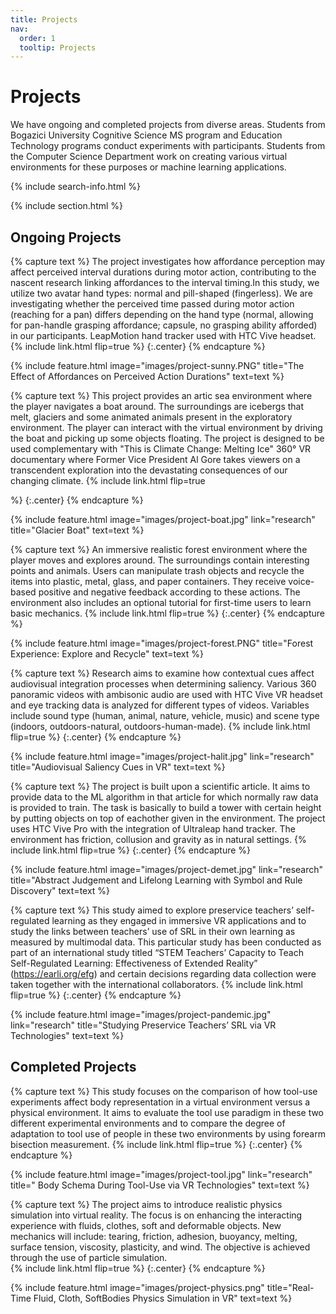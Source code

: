 ```yaml
---
title: Projects
nav:
  order: 1
  tooltip: Projects
---
```


# <i class="fas fa-microscope"></i>Projects
We have ongoing and completed projects from diverse areas. Students from Bogazici University Cognitive Science MS program and Education Technology programs conduct experiments with participants. Students from the Computer Science Department work on creating various virtual environments for these purposes or machine learning applications.

{% include search-info.html %}

{% include section.html %}

## Ongoing Projects

{% capture text %}
The project investigates how affordance perception may affect perceived interval durations during motor action, contributing to the nascent research linking affordances to the interval timing.In this study, we utilize two avatar hand types: normal and pill-shaped (fingerless). We are investigating whether the perceived time passed during motor action (reaching for a pan) differs depending on the hand type (normal, allowing for pan-handle grasping affordance; capsule, no grasping ability afforded) in our participants. LeapMotion hand tracker used with HTC Vive headset.     
{%
  include link.html
  flip=true
%}
{:.center}
{% endcapture %}

{%
  include feature.html
  image="images/project-sunny.PNG"
  title="The Effect of Affordances on Perceived Action Durations"
  text=text
%}


{% capture text %}
This project provides an artic sea environment where the player navigates a boat around. The surroundings are icebergs that melt, glaciers and some animated animals present in the exploratory environment. The player can interact with the virtual environment by driving the boat and picking up some objects floating. The project is designed to be used complementary with "This is Climate Change: Melting Ice" 360° VR documentary where Former Vice President Al Gore takes viewers on a transcendent exploration into the devastating consequences of our changing climate.
{%
  include link.html
  flip=true
  
%}
{:.center}
{% endcapture %}

{%
  include feature.html
  image="images/project-boat.jpg"
  link="research"
  title="Glacier Boat"
  text=text
%}

{% capture text %}
An immersive realistic forest environment where the player moves and explores around. The surroundings contain interesting points and animals. Users can manipulate trash objects and recycle the items into plastic, metal, glass, and paper containers. They receive voice-based positive and negative feedback according to these actions. The environment also includes an optional tutorial for first-time users to learn basic mechanics.
{%
  include link.html
  flip=true
%}
{:.center}
{% endcapture %}

{%
  include feature.html
  image="images/project-forest.PNG"
  title="Forest Experience: Explore and Recycle"
  text=text
%}

{% capture text %}
Research aims to examine how contextual cues affect audiovisual integration processes when determining saliency. Various 360 panoramic videos with ambisonic audio are used with HTC Vive VR headset and eye tracking data is analyzed for different types of videos. Variables include sound type (human, animal, nature, vehicle, music) and scene type (indoors, outdoors-natural, outdoors-human-made).
{%
  include link.html
  flip=true
%}
{:.center}
{% endcapture %}

{%
  include feature.html
  image="images/project-halit.jpg"
  link="research"
  title="Audiovisual Saliency Cues in VR"
  text=text
%}

{% capture text %} The project is built upon a scientific article. It aims to provide data to the ML algorithm in that article for which normally raw data is provided to train. The task is basically to build a tower with certain height by putting objects on top of eachother given in the environment. The project uses HTC Vive Pro with the integration of Ultraleap hand tracker. The environment has friction, collusion and gravity as in natural settings. {% include link.html flip=true %} {:.center} {% endcapture %}

{% 
   include feature.html 
   image="images/project-demet.jpg" 
   link="research" 
   title="Abstract Judgement and Lifelong Learning with Symbol and Rule Discovery" 
   text=text 
%}


{% capture text %}
This study aimed to explore preservice teachers’ self-regulated learning as they engaged in immersive VR applications and to study the links between teachers’ use of SRL in their own learning as measured by multimodal data. This particular study has been conducted as part of an international study titled “STEM Teachers’ Capacity to Teach Self-Regulated Learning:  Effectiveness of Extended Reality” (https://earli.org/efg) and certain decisions regarding data collection were taken together with the international collaborators.
{%
  include link.html
  flip=true
%}
{:.center}
{% endcapture %}

{%
  include feature.html
  image="images/project-pandemic.jpg"
  link="research"
  title="Studying Preservice Teachers’ SRL via VR Technologies"
  text=text
%}


## Completed Projects


{% capture text %}
This study focuses on the comparison of how tool-use experiments affect body representation in a virtual environment versus a physical environment. It aims to evaluate the tool use paradigm in these two different experimental environments and to compare the degree of adaptation to tool use of people in these two environments by using forearm bisection measurement.
{%
  include link.html
  flip=true
%}
{:.center}
{% endcapture %}

{%
  include feature.html
  image="images/project-tool.jpg"
  link="research"
  title=" Body Schema During Tool-Use via VR Technologies"
  text=text
%}

{% capture text %}
The project aims to introduce realistic physics simulation into virtual reality. The focus is on enhancing the interacting experience with fluids, clothes, soft and deformable objects. New mechanics will include: tearing, friction, adhesion, buoyancy, melting, surface tension, viscosity, plasticity, and wind. The objective is achieved through the use of particle simulation.    
{%
  include link.html
  flip=true
%}
{:.center}
{% endcapture %}

{%
  include feature.html
  image="images/project-physics.png" 
  title="Real-Time Fluid, Cloth, SoftBodies Physics Simulation in VR"
  text=text
%}
